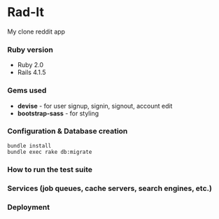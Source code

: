 # Rad-It
My clone reddit app

### Ruby version
- Ruby 2.0
- Rails 4.1.5

### Gems used
- **devise** - for user signup, signin, signout, account edit
- **bootstrap-sass** - for styling


### Configuration & Database creation
```
bundle install
bundle exec rake db:migrate
```

### How to run the test suite

### Services (job queues, cache servers, search engines, etc.)

### Deployment

